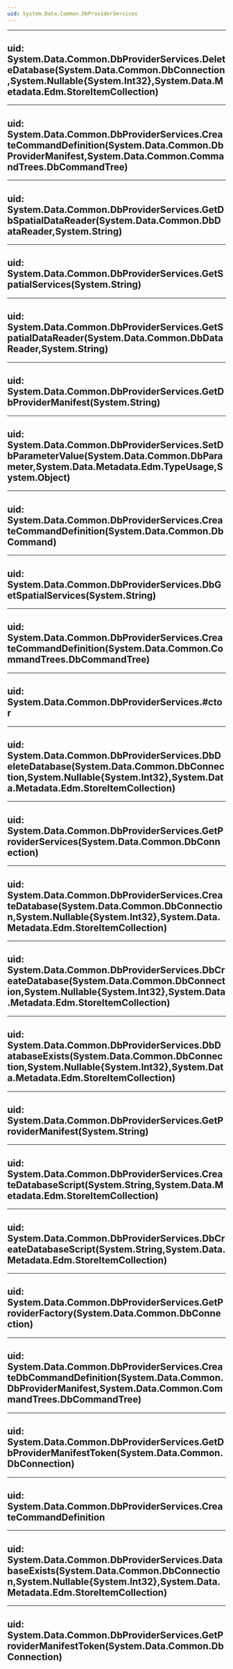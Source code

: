 ```yaml
---
uid: System.Data.Common.DbProviderServices
---
```


---
uid: System.Data.Common.DbProviderServices.DeleteDatabase(System.Data.Common.DbConnection,System.Nullable{System.Int32},System.Data.Metadata.Edm.StoreItemCollection)
---

---
uid: System.Data.Common.DbProviderServices.CreateCommandDefinition(System.Data.Common.DbProviderManifest,System.Data.Common.CommandTrees.DbCommandTree)
---

---
uid: System.Data.Common.DbProviderServices.GetDbSpatialDataReader(System.Data.Common.DbDataReader,System.String)
---

---
uid: System.Data.Common.DbProviderServices.GetSpatialServices(System.String)
---

---
uid: System.Data.Common.DbProviderServices.GetSpatialDataReader(System.Data.Common.DbDataReader,System.String)
---

---
uid: System.Data.Common.DbProviderServices.GetDbProviderManifest(System.String)
---

---
uid: System.Data.Common.DbProviderServices.SetDbParameterValue(System.Data.Common.DbParameter,System.Data.Metadata.Edm.TypeUsage,System.Object)
---

---
uid: System.Data.Common.DbProviderServices.CreateCommandDefinition(System.Data.Common.DbCommand)
---

---
uid: System.Data.Common.DbProviderServices.DbGetSpatialServices(System.String)
---

---
uid: System.Data.Common.DbProviderServices.CreateCommandDefinition(System.Data.Common.CommandTrees.DbCommandTree)
---

---
uid: System.Data.Common.DbProviderServices.#ctor
---

---
uid: System.Data.Common.DbProviderServices.DbDeleteDatabase(System.Data.Common.DbConnection,System.Nullable{System.Int32},System.Data.Metadata.Edm.StoreItemCollection)
---

---
uid: System.Data.Common.DbProviderServices.GetProviderServices(System.Data.Common.DbConnection)
---

---
uid: System.Data.Common.DbProviderServices.CreateDatabase(System.Data.Common.DbConnection,System.Nullable{System.Int32},System.Data.Metadata.Edm.StoreItemCollection)
---

---
uid: System.Data.Common.DbProviderServices.DbCreateDatabase(System.Data.Common.DbConnection,System.Nullable{System.Int32},System.Data.Metadata.Edm.StoreItemCollection)
---

---
uid: System.Data.Common.DbProviderServices.DbDatabaseExists(System.Data.Common.DbConnection,System.Nullable{System.Int32},System.Data.Metadata.Edm.StoreItemCollection)
---

---
uid: System.Data.Common.DbProviderServices.GetProviderManifest(System.String)
---

---
uid: System.Data.Common.DbProviderServices.CreateDatabaseScript(System.String,System.Data.Metadata.Edm.StoreItemCollection)
---

---
uid: System.Data.Common.DbProviderServices.DbCreateDatabaseScript(System.String,System.Data.Metadata.Edm.StoreItemCollection)
---

---
uid: System.Data.Common.DbProviderServices.GetProviderFactory(System.Data.Common.DbConnection)
---

---
uid: System.Data.Common.DbProviderServices.CreateDbCommandDefinition(System.Data.Common.DbProviderManifest,System.Data.Common.CommandTrees.DbCommandTree)
---

---
uid: System.Data.Common.DbProviderServices.GetDbProviderManifestToken(System.Data.Common.DbConnection)
---

---
uid: System.Data.Common.DbProviderServices.CreateCommandDefinition
---

---
uid: System.Data.Common.DbProviderServices.DatabaseExists(System.Data.Common.DbConnection,System.Nullable{System.Int32},System.Data.Metadata.Edm.StoreItemCollection)
---

---
uid: System.Data.Common.DbProviderServices.GetProviderManifestToken(System.Data.Common.DbConnection)
---
